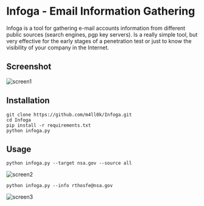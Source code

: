 # Infoga - Email Information Gathering
Infoga is a tool for gathering e-mail accounts information from different public sources (search engines, pgp key servers). Is a really simple tool, but very effective for the early stages of a penetration test or just to know the visibility of your company in the Internet.

## Screenshot
![screen1](https://i.imgur.com/2mQHewp.png)

## Installation
```
git clone https://github.com/m4ll0k/Infoga.git
cd Infoga
pip install -r requirements.txt
python infoga.py
```
## Usage
`python infoga.py --target nsa.gov --source all`

![screen2](https://i.imgur.com/GQdhkvy.png)

`python infoga.py --info rthosfe@nsa.gov`

![screen3](https://i.imgur.com/1fjR90E.png)
